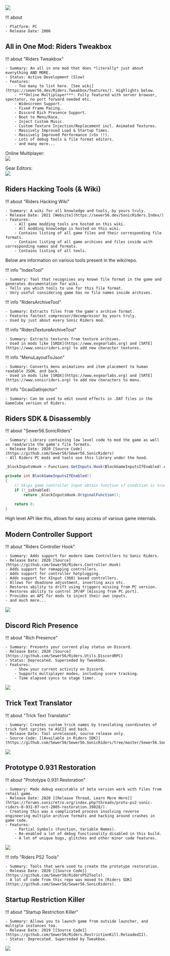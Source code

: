 ![](./../images/sonic-riders.png)

!!! about

    - Platform: PC  
    - Release Date: 2006  

## All in One Mod: Riders Tweakbox

!!! about "Riders Tweakbox"

    - Summary: An all in one mod that does *literally* just about everything AND MORE.  
    - Status: Active Development (Slow)  
    - Features:
        - Too many to list here. [See wiki](https://sewer56.dev/Riders.Tweakbox/features/). Highlights below.  
        - ***Online Multiplayer***: Fully featured with server browser, spectator, no port forward needed etc.  
        - Widescreen Support.  
        - Fixed Frame Pacing.  
        - Discord Rich Presence Support.  
        - Boot to Menu/Race.  
        - Inject Custom Music.  
        - Custom Texture Injection/Replacement incl. Animated Textures.  
        - Massively Improved Load & Startup Times.  
        - Massively Improved Performance (>5x !!).  
        - Lots of debug tools & file format editors.  
        - and many more... 

Online Multiplayer:  
![](./../images/riders-online-multiplayer.png)

Gear Editors:  
![](./../images/riders-tweakbox-editors.png)

## Riders Hacking Tools (& Wiki)

!!! about "Riders Hacking Wiki" 

    - Summary: A wiki for all knowledge and tools, by yours truly.  
    - Release Date: 2021 [Website](https://sewer56.dev/SonicRiders.Index/)  
    - Features:  
        - All game modding tools are hosted on this wiki.  
        - All modding knowledge is hosted on this wiki.  
        - Contains listing of all game files and their corresponding file formats.  
        - Contains listing of all game archives and files inside with corresponding names and formats.  
        - Contains listing of all tools.  

Below are information on various tools present in the wiki/repo.  

!!! info "IndexTool" 

    - Summary: Tool that recognises any known file format in the game and generates documentation for wiki.  
    - Tells you which tools to use for this file format.  
    - Very useful considering game has no file names inside archives.  

!!! info "RidersArchiveTool" 

    - Summary: Extracts files from the game's archive format.  
    - Features fastest compressor/decompressor by yours truly.  
    - Used by just about every Sonic Riders mod.  
  
!!! info "RidersTextureArchiveTool" 

    - Summary: Extracts textures from texture archives.  
    - Used in mods like [SRDX](https://www.exgearlabs.org) and [SRTE](https://www.sonicriders.org) to add new character textures.  

!!! info "MenuLayoutToJson" 

    - Summary: Converts menu animations and item placement to human readable JSON, and back.  
    - Used in mods like [SRDX](https://www.exgearlabs.org) and [SRTE](https://www.sonicriders.org) to add new characters to menu.  

!!! info "GcaxDatInjector" 

    - Summary: Can be used to edit sound effects in .DAT files in the GameCube version of Riders.

## Riders SDK & Disassembly

!!! about "Sewer56.SonicRiders"

    - Summary: Library containing low level code to mod the game as well as read/write the game's file formats.  
    - Release Date: 2020 [Source Code](https://github.com/Sewer56/Sewer56.SonicRiders)  
    - All Riders PC mods and tools use this library under the hood.  

```csharp
_blockInputsHook = Functions.GetInputs.Hook(BlockGameInputsIfEnabled).Activate();

private int BlockGameInputsIfEnabled()
{
	// Skips game controller input obtain function if condition is true.
    if (!_isEnabled)
    	return _blockInputsHook.OriginalFunction();

    return 0;
}
```

High level API like this, allows for easy access of various game internals.  

## Modern Controller Support

!!! about "Riders Controller Hook"

    - Summary: Adds support for modern Game Controllers to Sonic Riders.  
    - Release Date: 2020 [Source](https://github.com/Sewer56/Riders.Controller.Hook)  
    - Adds support for remapping controllers.  
    - Adds support for controller hotplugging.  
    - Adds support for XInput (360) based controllers.  
    - Allows for deadzone adjustment, inverting axis etc.  
    - Restores ability to drift using triggers missing from PC version.  
    - Restores ability to control 3P/4P [missing from PC port].  
    - Provides an API for mods to inject their own inputs.  
    - and much more...

![](./../images/heroes-controller-hook.png)

## Discord Rich Presence

!!! about "Rich Presence" 

    - Summary: Presents your current play status on Discord.  
    - Release Date: 2020 [Source](https://github.com/Sewer56/Riders.Utils.DiscordRPC)  
    - Status: Deprecated. Superseded by Tweakbox.  
    - Features:  
        - Show your current activity on Discord.  
        - Supports multiplayer modes, including score tracking.  
        - Time elapsed syncs to stage timer.  

![](./../images/riders-discord-rpc.png)

## Trick Text Translator

!!! about "Trick Text Translator"

    - Summary: Creates custom trick names by translating coordinates of trick font sprites to ASCII and back.   
    - Release Date: Tool unreleased, source release only.  
    - Source Code: [[Available in Riders SDK]](https://github.com/Sewer56/Sewer56.SonicRiders/tree/master/Sewer56.SonicRiders/Parser/TrickSprite).  

![](./../images/riders-trick-text.png)

## Prototype 0.931 Restoration

!!! about "Prototype 0.931 Restoration"

    - Summary: Made debug executable of beta version work with files from retail game.  
    - Release Date: 2020 [[Release Thread, Learn More Here]](https://forums.sonicretro.org/index.php?threads/proto-ps2-sonic-riders-0-931-07-oct-2005-restoration.39828/).  
    - Creating this was a complicated process involving reverse engineering multiple archive formats and hacking around crashes in game code.  
    - Features:  
        - Partial Symbols (Function, Variable Names).  
        - Re-enabled a lot of debug functionality disabled in this build.  
        - A lot of unique bugs, glitches and other minor code features.  

![](./../images/sonic-riders-proto-restore.png)

!!! info "Riders PS2 Tools"

    - Summary: Tools that were used to create the prototype restoration.  
    - Release Date: 2020 [[Source Code]](https://github.com/Sewer56/RidersPS2Tools).  
    - A lot of code from this repo was moved to [Riders SDK](https://github.com/Sewer56/Sewer56.SonicRiders).  

## Startup Restriction Killer

!!! about "Startup Restriction Killer"

    - Summary: Allows you to launch game from outside launcher, and multiple instances too.  
    - Release Date: 2019 [[Source Code]](https://github.com/Sewer56/Riders.RestrictionKill.ReloadedII).  
    - Status: Deprecated. Superseded by Tweakbox.  

![](./../images/riders-restriction-kill.webp)